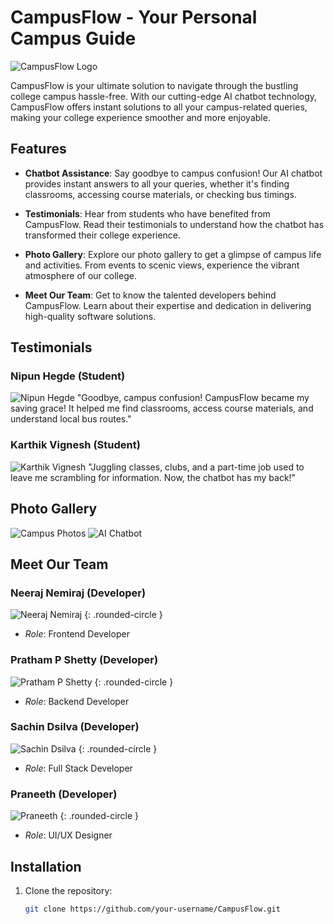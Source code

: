 # CampusFlow - Your Personal Campus Guide

![CampusFlow Logo](https://cdn.discordapp.com/attachments/1079319188524503041/1215234788026359848/Logo_maker_project-3_2.png?ex=65fc0297&is=65e98d97&hm=e8b62e30d721fc7c6294cf5df15c13ca127a865fabcec9060a4610eb1a34a43c&)

CampusFlow is your ultimate solution to navigate through the bustling college campus hassle-free. With our cutting-edge AI chatbot technology, CampusFlow offers instant solutions to all your campus-related queries, making your college experience smoother and more enjoyable.

## Features

- **Chatbot Assistance**: Say goodbye to campus confusion! Our AI chatbot provides instant answers to all your queries, whether it's finding classrooms, accessing course materials, or checking bus timings.

- **Testimonials**: Hear from students who have benefited from CampusFlow. Read their testimonials to understand how the chatbot has transformed their college experience.

- **Photo Gallery**: Explore our photo gallery to get a glimpse of campus life and activities. From events to scenic views, experience the vibrant atmosphere of our college.

- **Meet Our Team**: Get to know the talented developers behind CampusFlow. Learn about their expertise and dedication in delivering high-quality software solutions.

## Testimonials

### Nipun Hegde (Student)
![Nipun Hegde](https://cdn.discordapp.com/attachments/1079319188524503041/1214891259626528809/Nipun.jpeg?ex=65fac2a7&is=65e84da7&hm=cb087f3dd55167d2336a10643cc81103c7b8105365a9e93a10229fa84578d0d0&)
"Goodbye, campus confusion! CampusFlow became my saving grace! It helped me find classrooms, access course materials, and understand local bus routes."

### Karthik Vignesh (Student)
![Karthik Vignesh](https://cdn.discordapp.com/attachments/1079319188524503041/1214891259278139392/Karthik.jpeg?ex=65fac2a7&is=65e84da7&hm=26c23f03cc5bc982f1b33a70435521ea73e18d9abe2d9fee16e6f8fe9d99b5e9&)
"Juggling classes, clubs, and a part-time job used to leave me scrambling for information. Now, the chatbot has my back!"

## Photo Gallery

![Campus Photos](https://images.pexels.com/photos/18069696/pexels-photo-18069696/free-photo-of-an-artist-s-illustration-of-artificial-intelligence-ai-this-illustration-depicts-language-models-which-generate-text-it-was-created-by-wes-cockx-as-part-of-the-visualising-ai-project-l.png?auto=compress&cs=tinysrgb&w=1260&h=750&dpr=1)
![AI Chatbot](https://media.istockphoto.com/id/1438337463/photo/ai-chatbot-intelligent-digital-customer-service-application-concept-computer-mobile.jpg?s=612x612&w=0&k=20&c=nuxc3GAcQNpAQ4kalLpEQ-xOFmtcs--E7FdO34LltdY=)

## Meet Our Team

### Neeraj Nemiraj (Developer)
![Neeraj Nemiraj](https://cdn.discordapp.com/attachments/1079319188524503041/1214891260620447775/Neeraj.jpeg?ex=65fac2a8&is=65e84da8&hm=f6a6fbf6705da0749a94ee9d031e58c6b2d06c5609a9640ceb036a31eebeb009&) {: .rounded-circle }
- *Role*: Frontend Developer

### Pratham P Shetty (Developer)
![Pratham P Shetty](https://cdn.discordapp.com/attachments/1079319188524503041/1214891260935147560/Pratham.jpeg?ex=65fac2a8&is=65e84da8&hm=e70377263c0843547361a7936caf56aae07afa97f142758e6f91aed682665554&) {: .rounded-circle }
- *Role*: Backend Developer

### Sachin Dsilva (Developer)
![Sachin Dsilva](https://cdn.discordapp.com/attachments/1079319188524503041/1214891260175843408/Sachin.jpeg?ex=65fac2a8&is=65e84da8&hm=3a714e917a8d30cd71e08442e9612948b6be21203adbd5c2480fc8c1c133a21e&) {: .rounded-circle }
- *Role*: Full Stack Developer

### Praneeth (Developer)
![Praneeth](https://cdn.discordapp.com/attachments/1079319188524503041/1214891261593387018/Praneeth.jpeg?ex=65fac2a8&is=65e84da8&hm=dfea9a490c22149cab2f129dfd930e37b6599499ddbee60c38cb145b0855ddf3&) {: .rounded-circle }
- *Role*: UI/UX Designer

## Installation

1. Clone the repository:
   ```bash
   git clone https://github.com/your-username/CampusFlow.git
